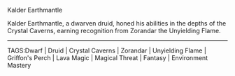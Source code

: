Kalder Earthmantle

Kalder Earthmantle, a dwarven druid, honed his abilities in the depths of the Crystal Caverns, earning recognition from Zorandar the Unyielding Flame. 


---

TAGS:Dwarf | Druid | Crystal Caverns | Zorandar | Unyielding Flame | Griffon's Perch | Lava Magic | Magical Threat | Fantasy | Environment Mastery
